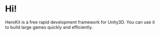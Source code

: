 # Hi!
HeroKit is a free rapid development framework for Unity3D. You can use it to build large games quickly and efficiently. 
